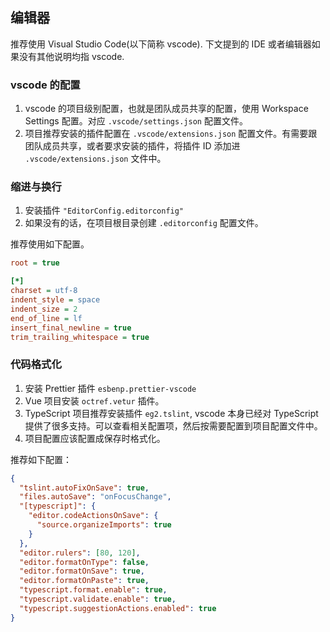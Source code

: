 ## 编辑器

推荐使用 Visual Studio Code(以下简称 vscode). 下文提到的 IDE 或者编辑器如果没有其他说明均指 vscode.

### vscode 的配置

1. vscode 的项目级别配置，也就是团队成员共享的配置，使用 Workspace Settings 配置。对应 `.vscode/settings.json` 配置文件。
2. 项目推荐安装的插件配置在 `.vscode/extensions.json` 配置文件。有需要跟团队成员共享，或者要求安装的插件，将插件 ID 添加进 `.vscode/extensions.json` 文件中。

### 缩进与换行

1. 安装插件 `"EditorConfig.editorconfig"`
2. 如果没有的话，在项目根目录创建 `.editorconfig` 配置文件。

推荐使用如下配置。

```ini
root = true

[*]
charset = utf-8
indent_style = space
indent_size = 2
end_of_line = lf
insert_final_newline = true
trim_trailing_whitespace = true
```

### 代码格式化

1. 安装 Prettier 插件 `esbenp.prettier-vscode`
2. Vue 项目安装 `octref.vetur` 插件。
3. TypeScript 项目推荐安装插件 `eg2.tslint`, vscode 本身已经对 TypeScript 提供了很多支持。可以查看相关配置项，然后按需要配置到项目配置文件中。
4. 项目配置应该配置成保存时格式化。

推荐如下配置：

```json
{
  "tslint.autoFixOnSave": true,
  "files.autoSave": "onFocusChange",
  "[typescript]": {
    "editor.codeActionsOnSave": {
      "source.organizeImports": true
    }
  },
  "editor.rulers": [80, 120],
  "editor.formatOnType": false,
  "editor.formatOnSave": true,
  "editor.formatOnPaste": true,
  "typescript.format.enable": true,
  "typescript.validate.enable": true,
  "typescript.suggestionActions.enabled": true
}
```
